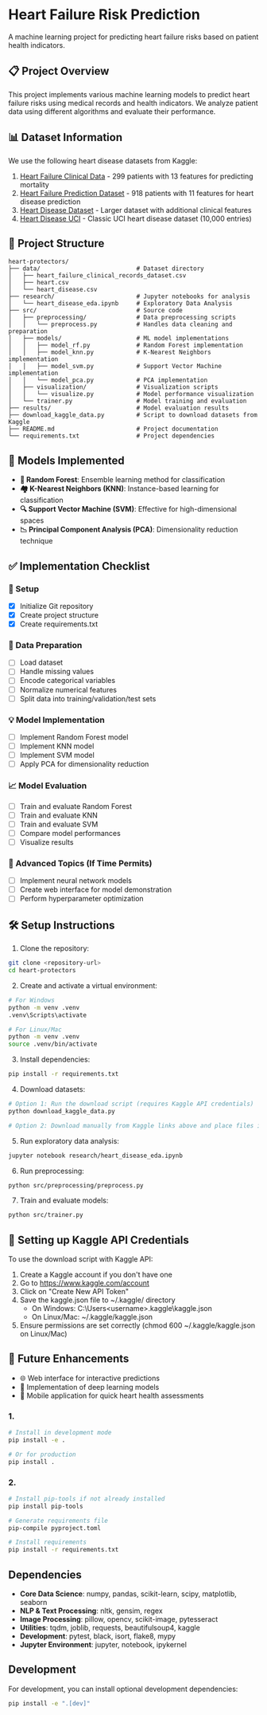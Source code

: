 # Heart Failure Risk Prediction

A machine learning project for predicting heart failure risks based on patient health indicators.

## 📋 Project Overview

This project implements various machine learning models to predict heart failure risks using medical records and health indicators. We analyze patient data using different algorithms and evaluate their performance.

## 📊 Dataset Information

We use the following heart disease datasets from Kaggle:

1. [Heart Failure Clinical Data](https://www.kaggle.com/datasets/andrewmvd/heart-failure-clinical-data) - 299 patients with 13 features for predicting mortality
2. [Heart Failure Prediction Dataset](https://www.kaggle.com/datasets/fedesoriano/heart-failure-prediction) - 918 patients with 11 features for heart disease prediction
3. [Heart Disease Dataset](https://www.kaggle.com/datasets/johnsmith88/heart-disease-dataset) - Larger dataset with additional clinical features
4. [Heart Disease UCI](https://www.kaggle.com/datasets/oktayrdeki/heart-disease) - Classic UCI heart disease dataset (10,000 entries)

## 📁 Project Structure

```
heart-protectors/
├── data/                           # Dataset directory
│   ├── heart_failure_clinical_records_dataset.csv
│   ├── heart.csv
│   └── heart_disease.csv
├── research/                       # Jupyter notebooks for analysis
│   └── heart_disease_eda.ipynb     # Exploratory Data Analysis
├── src/                            # Source code
│   ├── preprocessing/              # Data preprocessing scripts
│   │   └── preprocess.py           # Handles data cleaning and preparation
│   ├── models/                     # ML model implementations
│   │   ├── model_rf.py             # Random Forest implementation
│   │   ├── model_knn.py            # K-Nearest Neighbors implementation
│   │   ├── model_svm.py            # Support Vector Machine implementation
│   │   └── model_pca.py            # PCA implementation
│   ├── visualization/              # Visualization scripts
│   │   └── visualize.py            # Model performance visualization
│   └── trainer.py                  # Model training and evaluation
├── results/                        # Model evaluation results
├── download_kaggle_data.py         # Script to download datasets from Kaggle
├── README.md                       # Project documentation
└── requirements.txt                # Project dependencies
```

## 🤖 Models Implemented

- **🌳 Random Forest**: Ensemble learning method for classification
- **🏘️ K-Nearest Neighbors (KNN)**: Instance-based learning for classification
- **🔍 Support Vector Machine (SVM)**: Effective for high-dimensional spaces
- **📉 Principal Component Analysis (PCA)**: Dimensionality reduction technique

## ✅ Implementation Checklist

### 🚀 Setup

- [x] Initialize Git repository
- [x] Create project structure
- [x] Create requirements.txt

### 🧹 Data Preparation

- [ ] Load dataset
- [ ] Handle missing values
- [ ] Encode categorical variables
- [ ] Normalize numerical features
- [ ] Split data into training/validation/test sets

### 💡 Model Implementation

- [ ] Implement Random Forest model
- [ ] Implement KNN model
- [ ] Implement SVM model
- [ ] Apply PCA for dimensionality reduction

### 📈 Model Evaluation

- [ ] Train and evaluate Random Forest
- [ ] Train and evaluate KNN
- [ ] Train and evaluate SVM
- [ ] Compare model performances
- [ ] Visualize results

### 🔬 Advanced Topics (If Time Permits)

- [ ] Implement neural network models
- [ ] Create web interface for model demonstration
- [ ] Perform hyperparameter optimization

## 🛠️ Setup Instructions

1. Clone the repository:

```bash
git clone <repository-url>
cd heart-protectors
```

2. Create and activate a virtual environment:

```bash
# For Windows
python -m venv .venv
.venv\Scripts\activate

# For Linux/Mac
python -m venv .venv
source .venv/bin/activate
```

3. Install dependencies:

```bash
pip install -r requirements.txt
```

4. Download datasets:

```bash
# Option 1: Run the download script (requires Kaggle API credentials)
python download_kaggle_data.py

# Option 2: Download manually from Kaggle links above and place files in the data/ directory
```

5. Run exploratory data analysis:

```bash
jupyter notebook research/heart_disease_eda.ipynb
```

6. Run preprocessing:

```bash
python src/preprocessing/preprocess.py
```

7. Train and evaluate models:

```bash
python src/trainer.py
```

## 🔑 Setting up Kaggle API Credentials

To use the download script with Kaggle API:

1. Create a Kaggle account if you don't have one
2. Go to https://www.kaggle.com/account
3. Click on "Create New API Token"
4. Save the kaggle.json file to ~/.kaggle/ directory
   - On Windows: C:\Users\<username>\.kaggle\kaggle.json
   - On Linux/Mac: ~/.kaggle/kaggle.json
5. Ensure permissions are set correctly (chmod 600 ~/.kaggle/kaggle.json on Linux/Mac)

## 🔮 Future Enhancements

- 🌐 Web interface for interactive predictions
- 🧠 Implementation of deep learning models
- 📱 Mobile application for quick heart health assessments

### 1.

```bash
# Install in development mode
pip install -e .

# Or for production
pip install .
```

### 2.

```bash
# Install pip-tools if not already installed
pip install pip-tools

# Generate requirements file
pip-compile pyproject.toml

# Install requirements
pip install -r requirements.txt
```

## Dependencies

- **Core Data Science**: numpy, pandas, scikit-learn, scipy, matplotlib, seaborn
- **NLP & Text Processing**: nltk, gensim, regex
- **Image Processing**: pillow, opencv, scikit-image, pytesseract
- **Utilities**: tqdm, joblib, requests, beautifulsoup4, kaggle
- **Development**: pytest, black, isort, flake8, mypy
- **Jupyter Environment**: jupyter, notebook, ipykernel

## Development

For development, you can install optional development dependencies:

```bash
pip install -e ".[dev]"
```

